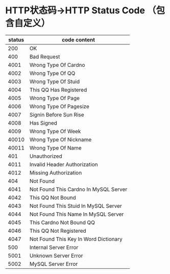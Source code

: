 HTTP状态码->HTTP Status Code （包含自定义）
========================================

status  | code    content
--------|---------------
200     | OK
400     | Bad Request
4001    | Wrong Type Of Cardno
4002    | Wrong Type Of QQ
4003    | Wrong Type Of Stuid
4004    | This QQ Has Registered
4005    | Wrong Type Of Page
4006    | Wrong Type Of Pagesize
4007    | Signin Before Sun Rise
4008    | Has Signed
4009    | Wrong Type Of Week
40010   | Wrong Type Of Nickname
40011   | Wrong Type Of Name
401     | Unauthorized
4011    | Invalid Header Authorization
4012    | Missing Authorization
404     | Not Found
4041    | Not Found This Cardno In MySQL Server
4042    | This QQ Not Bound
4043    | Not Found This Stuid In MySQL Server
4044    | Not Found This Name In MySQL Server
4045    | This Cardno Not Bound QQ
4046    | This QQ Not Registered
4047    | Not Found This Key In Word Dictionary
500     | Internal Server Error
5001    | Unknown Server Error
5002    | MySQL Server Error
